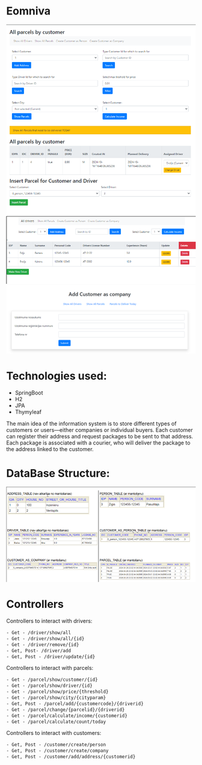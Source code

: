
# Eomniva
![img_6.png](img_6.png)
![img_7.png](img_7.png)
![img_8.png](img_8.png)

# Technologies used:
- SpringBoot
- H2
- JPA 
- Thymyleaf

The main idea of the information system is to store different types of customers or users—either companies or individual buyers. Each customer can register their address and request packages to be sent to that address. Each package is associated with a courier, who will deliver the package to the address linked to the customer.

# DataBase Structure:
![img_5.png](img_5.png)
# Controllers

Controllers to interact with drivers:
```
- Get - /driver/show/all
- Get - /driver/show/all/{id}
- Get - /driver/remove/{id}
- Get, Post- /driver/add
- Get, Post - /driver/update/{id}
```
Controllers to interact with parcels:
```
- Get - /parcel/show/customer/{id}
- Get - /parcel/show/driver/{id}
- Get - /parcel/show/price/{threshold}
- Get - /parcel/show/city/{cityparam}
- Get, Post - /parcel/add/{customercode}/{driverid}
- Get - /parcel/change/{parcelid}/{driverid}
- Get - /parcel/calculate/income/{customerid}
- Get - /parcel/calculate/count/today
```
Controllers to interact with customers:
```
- Get, Post - /customer/create/person 
- Get, Post - /customer/create/company 
- Get, Post - /customer/add/address/{customerid}
```